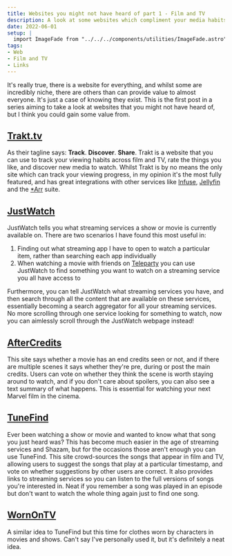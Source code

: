```yaml
---
title: Websites you might not have heard of part 1 - Film and TV
description: A look at some websites which compliment your media habits
date: 2022-06-01
setup: |
  import ImageFade from "../../../components/utilities/ImageFade.astro"
tags:
- Web
- Film and TV
- Links
---
```


It's really true, there is a website for everything, and whilst some are incredibly niche, there are others than can provide value to almost everyone. It's just a case of knowing they exist. This is the first post in a series aiming to take a look at websites that you might not have heard of, but I think you could gain some value from.

## [Trakt.tv](https://trakt.tv/)

<ImageFade src="/src/content/posts/media-on-the-web/trakt.tv-1366x768.png" />

As their tagline says: **Track**. **Discover**. **Share**. Trakt is a website that you can use to track your viewing habits across film and TV, rate the things you like, and discover new media to watch. Whilst Trakt is by no means the only site which can track your viewing progress, in my opinion it's the most fully featured, and has great integrations with other services like [Infuse](https://firecore.com/infuse), [Jellyfin](https://jellyfin.org/) and the [*Arr](https://wiki.servarr.com/) suite.

## [JustWatch](https://www.justwatch.com/)

<ImageFade src="/src/content/posts/media-on-the-web/justwatch.com-1366x768.png" />

JustWatch tells you what streaming services a show or movie is currently available on. There are two scenarios I have found this most useful in:

1. Finding out what streaming app I have to open to watch a particular item, rather than searching each app individually
2. When watching a movie with friends on [Teleparty](https://www.teleparty.com/) you can use JustWatch to find something you want to watch on a streaming service you all have access to

Furthermore, you can tell JustWatch what streaming services you have, and then search through all the content that are available on these services, essentially becoming a search aggregator for all your streaming services. No more scrolling through one service looking for something to watch, now you can aimlessly scroll through the JustWatch webpage instead!

## [AfterCredits](http://aftercredits.com/)

<ImageFade src="/src/content/posts/media-on-the-web/aftercredits.com-1366x768.png" />


This site says whether a movie has an end credits seen or not, and if there are multiple scenes it says whether they're pre, during or post the main credits. Users can vote on whether they think the scene is worth staying around to watch, and if you don't care about spoilers, you can also see a text summary of what happens. This is essential for watching your next Marvel film in the cinema.


## [TuneFind](https://www.tunefind.com/)

<ImageFade src="/src/content/posts/media-on-the-web/tunefind.com-1366x768.png" />

Ever been watching a show or movie and wanted to know what that song you just heard was? This has become much easier in the age of streaming services and Shazam, but for the occasions those aren't enough you can use TuneFind. This site crowd-sources the songs that appear in film and TV, allowing users to suggest the songs that play at a particular timestamp, and vote on whether suggestions by other users are correct. It also provides links to streaming services so you can listen to the full versions of songs you're interested in. Neat if you remember a song was played in an episode but don't want to watch the whole thing again just to find one song.

## [WornOnTV](https://wornontv.net/)

<ImageFade src="/src/content/posts/media-on-the-web/wornontv.net-1366x768.png" />


A similar idea to TuneFind but this time for clothes worn by characters in movies and shows. Can't say I've personally used it, but it's definitely a neat idea.
